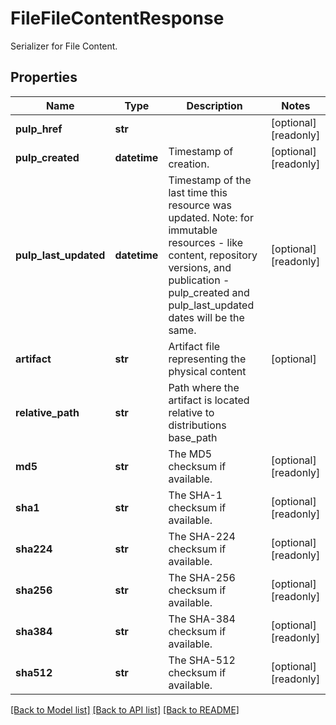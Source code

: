 # FileFileContentResponse

Serializer for File Content.
## Properties
Name | Type | Description | Notes
------------ | ------------- | ------------- | -------------
**pulp_href** | **str** |  | [optional] [readonly] 
**pulp_created** | **datetime** | Timestamp of creation. | [optional] [readonly] 
**pulp_last_updated** | **datetime** | Timestamp of the last time this resource was updated. Note: for immutable resources - like content, repository versions, and publication - pulp_created and pulp_last_updated dates will be the same. | [optional] [readonly] 
**artifact** | **str** | Artifact file representing the physical content | [optional] 
**relative_path** | **str** | Path where the artifact is located relative to distributions base_path | 
**md5** | **str** | The MD5 checksum if available. | [optional] [readonly] 
**sha1** | **str** | The SHA-1 checksum if available. | [optional] [readonly] 
**sha224** | **str** | The SHA-224 checksum if available. | [optional] [readonly] 
**sha256** | **str** | The SHA-256 checksum if available. | [optional] [readonly] 
**sha384** | **str** | The SHA-384 checksum if available. | [optional] [readonly] 
**sha512** | **str** | The SHA-512 checksum if available. | [optional] [readonly] 

[[Back to Model list]](../README.md#documentation-for-models) [[Back to API list]](../README.md#documentation-for-api-endpoints) [[Back to README]](../README.md)



